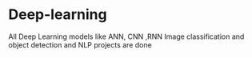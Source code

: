 # Deep-learning
All Deep Learning models like ANN, CNN ,RNN Image classification and object detection and NLP projects are done
